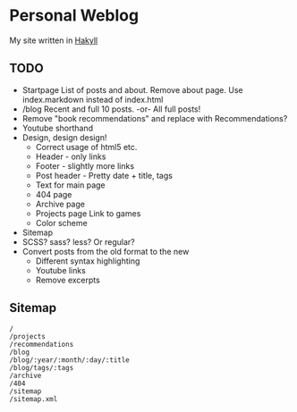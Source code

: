 
Personal Weblog
===============

My site written in [Hakyll][]

[Hakyll]: http://jaspervdj.be/hakyll/

TODO
----

* Startpage
    List of posts and about. Remove about page.
    Use index.markdown instead of index.html
* /blog
    Recent and full 10 posts.
        -or-
    All full posts!
* Remove "book recommendations" and replace with Recommendations?
* Youtube shorthand
* Design, design design!
    * Correct usage of html5 etc.
    * Header - only links
    * Footer - slightly more links
    * Post header - Pretty date + title, tags
    * Text for main page
    * 404 page
    * Archive page
    * Projects page
        Link to games
    * Color scheme
* Sitemap
* SCSS? sass? less? Or regular?
* Convert posts from the old format to the new
    * Different syntax highlighting
    * Youtube links
    * Remove excerpts

Sitemap
-------

    /
    /projects
    /recommendations
    /blog
    /blog/:year/:month/:day/:title
    /blog/tags/:tags
    /archive
    /404
    /sitemap
    /sitemap.xml

